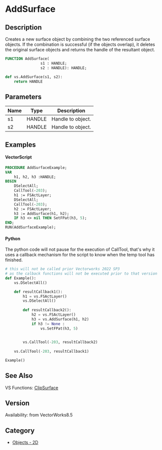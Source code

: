 # AddSurface

## Description
Creates a new surface object by combining the two referenced surface objects. If the combination is successful (if the objects overlap), it deletes the original surface objects and returns the handle of the resultant object.

```pascal
FUNCTION AddSurface(
				s1 : HANDLE;
				s2 : HANDLE): HANDLE;
```

```python
def vs.AddSurface(s1, s2):
    return HANDLE
```

## Parameters
|Name|Type|Description|
|---|---|---|
|s1|HANDLE|Handle to object.|
|s2|HANDLE|Handle to object.|

## Examples
#### VectorScript ####
```pascal
PROCEDURE AddSurfaceExample;
VAR
	h1, h2, h3 :HANDLE;
BEGIN
	DSelectAll;
	CallTool(-203);
	h1 := FSActLayer;
	DSelectAll;
	CallTool(-203);
	h2 := FSActLayer;
	h3 := AddSurface(h1, h2);
	IF h3 <> nil THEN SetFPat(h3, 5);
END;
RUN(AddSurfaceExample);
```

#### Python ####
The python code will not pause for the execution of CallTool, that's why it uses a callback mechanism for the script to know when the temp tool has finished.

```python
# this will not be called prior Vectorworks 2022 SP3
# as the calback functions will not be executed prior to that version
def Example():
	vs.DSelectAll()

	def resultCallback1():
		h1 = vs.FSActLayer()
		vs.DSelectAll()
		
		def resultCallback2():
			h2 = vs.FSActLayer()
			h3 = vs.AddSurface(h1, h2)
			if h3 != None :  
				vs.SetFPat(h3, 5)
		
		
		vs.CallTool(-203, resultCallback2)
			
	vs.CallTool(-203, resultCallback1)

Example()
```


## See Also
VS Functions:
[ClipSurface](ClipSurface.md)

## Version
Availability: from VectorWorks8.5

## Category
* [Objects - 2D](../Categories/Objects%20-%202D.md)
